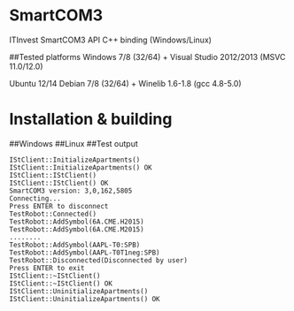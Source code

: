 # SmartCOM3
ITInvest SmartCOM3 API C++ binding (Windows/Linux)

##Tested platforms
Windows 7/8 (32/64) + Visual Studio 2012/2013 (MSVC 11.0/12.0)

Ubuntu 12/14 Debian 7/8 (32/64) + Winelib 1.6-1.8 (gcc 4.8-5.0)

# Installation & building
##Windows
##Linux
##Test output
```
IStClient::InitializeApartments()
IStClient::InitializeApartments() OK
IStClient::IStClient()
IStClient::IStClient() OK
SmartCOM3 version: 3,0,162,5805
Connecting...
Press ENTER to disconnect
TestRobot::Connected()
TestRobot::AddSymbol(6A.CME.H2015)
TestRobot::AddSymbol(6A.CME.M2015)
........
TestRobot::AddSymbol(AAPL-T0:SPB)
TestRobot::AddSymbol(AAPL-T0T1neg:SPB)
TestRobot::Disconnected(Disconnected by user)
Press ENTER to exit
IStClient::~IStClient()
IStClient::~IStClient() OK
IStClient::UninitializeApartments()
IStClient::UninitializeApartments() OK
```
